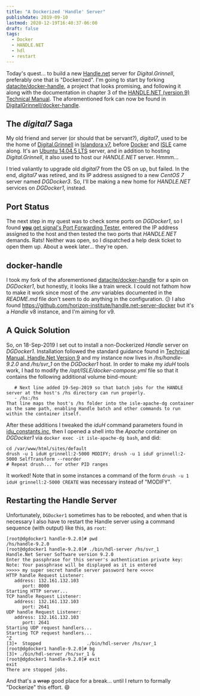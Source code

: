 ```yaml
---
title: "A Dockerized 'Handle' Server"
publishdate: 2019-09-10
lastmod: 2020-12-19T16:40:37-06:00
draft: false
tags:
  - Docker
  - HANDLE.NET
  - hdl
  - restart
---
```


Today's quest... to build a new [Handle.net](http://www.handle.net) server for _Digital.Grinnell_, preferably one that is "Dockerized".  I'm going to start by forking [datacite/docker-handle](https://github.com/datacite/docker-handle), a project that looks promising, and following it along with the documentation in chapter 3 of the [HANDLE.NET (version 9) Technical Manual](http://www.handle.net/tech_manual/HN_Tech_Manual_9.pdf).  The aforementioned fork can now be found in [DigitalGrinnell/docker-handle](https://github.com/DigitalGrinnell/docker-handle).

## The _digital7_ Saga

My old friend and server (or should that be servant?), _digital7_, used to be the home of [Digital.Grinnell](https://digital.grinnell.edu) in [Islandora v7](https://islandora.ca), before [Docker](https://en.wikipedia.org/wiki/Docker_(software)) and [ISLE](https://github.com/Islandora-Collaboration-Group/ISLE) came along. It's an [Ubuntu 14.04.5 LTS](https://ubuntu.com/) server, and in addition to hosting _Digital.Grinnell_, it also used to host our _HANDLE.NET_ server.  Hmmm...

I tried valiantly to upgrade old _digital7_ from the OS on up, but failed.  In the end, _digital7_ was retired, and its IP address assigned to a new _CentOS 7_ server named _DGDocker3_.  So, I'll be making a new home for _HANDLE.NET_ services on _DGDocker1_, instead.

## Port Status

The next step in my quest was to check some ports on _DGDocker1_, so I found [**you** get signal's Port Forwarding Tester](https://www.yougetsignal.com/tools/open-ports/), entered the IP address assigned to the host and then tested the two ports that _HANDLE.NET_ demands. Rats! Neither was open, so I dispatched a help desk ticket to open them up.  About a week later... they're open.

## docker-handle

I took my fork of the aforementioned [datacite/docker-handle](https://github.com/datacite/docker-handle) for a spin on _DGDocker1_, but honestly, it looks like a train wreck. I could not fathom how to make it work since most of the _.env_ variables documented in the _README.md_ file don't seem to do anything in the configuration. :confused: I also found https://github.com/horizon-institute/handle.net-server-docker but it's a _Handle_ v8 instance, and I'm aiming for v9.

## A Quick Solution

So, on 18-Sep-2019 I set out to install a non-Dockerized _Handle_ server on _DGDocker1_. Installation followed the standard guidance found in [Technical Manual, Handle.Net Version 9](http://hdl.handle.net/20.1000/113) and my instance now lives in _/hs/handle-9.2.0_ and _/hs/svr_1_ on the _DGDocker1_ host. In order to make my _iduH_ tools work, I had to modify the _/opt/ISLE/docker-compose.yml_ file so that it contains the following additional volume bind-mount:

```
   # Next line added 19-Sep-2019 so that batch jobs for the HANDLE server at the host's /hs directory can run properly.
   - /hs:/hs
That line maps the host's /hs folder into the isle-apache-dg container as the same path, enabling Handle batch and other commands to run within the container itself.
```

After these additions I tweaked the _iduH_ command parameters found in [idu_constants.inc](https://github.com/DigitalGrinnell/idu/blob/master/idu_constants.inc), then I opened a shell into the _Apache_ container on _DGDocker1_ via `docker exec -it isle-apache-dg bash`, and did:

```
cd /var/www/html/sites/default
drush -u 1 iduH grinnell:2-5000 MODIFY; drush -u 1 iduF grinnell:2-5000 SelfTransform --reorder
# Repeat drush... for other PID ranges
```

It worked!  Note that in some instances a command of the form `drush -u 1 iduH grinnell:2-5000 CREATE` was necessary instead of "MODIFY".

## Restarting the Handle Server

Unfortunately, `DGDocker1` sometimes has to be rebooted, and when that is necessary I also have to restart the Handle server using a command sequence (with output) like this, as `root`:

```
[root@dgdocker1 handle-9.2.0]# pwd
/hs/handle-9.2.0
[root@dgdocker1 handle-9.2.0]# ./bin/hdl-server /hs/svr_1
Handle.Net Server Software version 9.2.0
Enter the passphrase for this server's authentication private key:
Note: Your passphrase will be displayed as it is entered
>>>>> my super secret handle server password here <<<<<
HTTP handle Request Listener:
   address: 132.161.132.103
      port: 8000
Starting HTTP server...
TCP handle Request Listener:
   address: 132.161.132.103
      port: 2641
UDP handle Request Listener:
   address: 132.161.132.103
      port: 2641
Starting UDP request handlers...
Starting TCP request handlers...
^Z
[3]+  Stopped                 ./bin/hdl-server /hs/svr_1
[root@dgdocker1 handle-9.2.0]# bg
[3]+ ./bin/hdl-server /hs/svr_1 &
[root@dgdocker1 handle-9.2.0]# exit
exit
There are stopped jobs.
```

And that's a ~~wrap~~ good place for a break... until I return to formally "Dockerize" this effort.  :smile:
